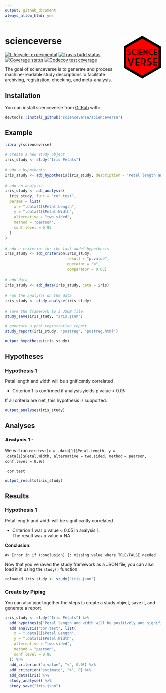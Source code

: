```yaml
---
output: github_document
always_allow_html: yes
---
```


# scienceverse <img src="man/figures/README-logo.png" align="right" alt="" width="120" />
<!-- rmarkdown v1 -->
<!-- README.md is generated from README.Rmd. Please edit that file -->

<!-- badges: start -->
[![Lifecycle: experimental](https://img.shields.io/badge/lifecycle-experimental-orange.svg)](https://www.tidyverse.org/lifecycle/#experimental)
[![Travis build status](https://travis-ci.org/scienceverse/scienceverse?branch=master)](https://travis-ci.org/scienceverse/scienceverse)
[![Coverage status](https://codecov.io/gh/debruine/faux/branch/master/graph/badge.svg)](https://codecov.io/github/scienceverse/scienceverse?branch=master)
[![Codecov test coverage](https://codecov.io/gh/scienceverse/scienceverse/branch/master/graph/badge.svg)](https://codecov.io/gh/scienceverse/scienceverse?branch=master)
<!-- badges: end -->



The goal of scienceverse is to generate and process machine-readable study descriptions to facilitate archiving, registration, checking, and meta-analysis.

## Installation

You can install scienceverse from [GitHub](https://github.com/scienceverse/scienceverse) with:

``` r
devtools::install_github("scienceverse/scienceverse")
```
## Example


```r
library(scienceverse)
```


```r
# create a new study object
iris_study <- study("Iris Petals")

# add a hypothesis
iris_study <- add_hypothesis(iris_study, description = "Petal length and width will be significantly correlated")

# add an analysis
iris_study <- add_analysis(
  iris_study, func = "cor.test", 
  params = list(
    x = ".data[1]$Petal.Length",
    y = ".data[1]$Petal.Width",
    alternative = "two.sided",
    method = "pearson",
    conf.level = 0.95
  )
)

# add a criterion for the last added hypothesis
iris_study <- add_criterion(iris_study, 
                            result = "p.value", 
                            operator = "<", 
                            comparator = 0.05)

# add data
iris_study <- add_data(iris_study, data = iris)

# run the analyses on the data
iris_study <- study_analyse(iris_study)

# save the framework to a JSON file
study_save(iris_study, "iris.json")
```


```r
# generate a post-registration report
study_report(iris_study, "postreg", "postreg.html")
```


```r
output_hypotheses(iris_study) 
```

## Hypotheses

### Hypothesis 1

Petal length and width will be significantly correlated

* Criterion 1 is confirmed if analysis yields p.value < 0.05   

If all criteria are met, this hypothesis is supported.


```r
output_analyses(iris_study) 
```

## Analyses

### Analysis  1 :  

We will run `cor.test(x = .data[1]$Petal.Length, y = .data[1]$Petal.Width, alternative = two.sided, method = pearson, conf.level = 0.95)`

<code> cor.test </code>


```r
output_results(iris_study)
```

## Results

### Hypothesis 1

Petal length and width will be significantly correlated

* Criterion 1 was p.value < 0.05 in analysis 1.  
    The result was p.value = NA  

**Conclusion**: 

```
#> Error in if (conclusion) {: missing value where TRUE/FALSE needed
```


Now that you've saved the study framework as a JSON file, you can also load it in using the `study()` function.


```r
reloaded_iris_study <- study("iris.json")
```



### Create by Piping

You can also pipe together the steps to create a study object, save it, and generate a report.


```r
iris_study <- study("Iris Petals") %>%
  add_hypothesis("Petal length and width will be positively and significantly correlated") %>%
  add_analysis("cor.test", list(
    x = ".data[1]$Petal.Length",
    y = ".data[1]$Petal.Width",
    alternative = "two.sided",
    method = "pearson",
    conf.level = 0.95
  )) %>%
  add_criterion("p.value", "<", 0.05) %>%
  add_criterion("estimate", ">", 0) %>%
  add_data(iris) %>%
  study_analyse() %>%
  study_save("iris.json")
```



